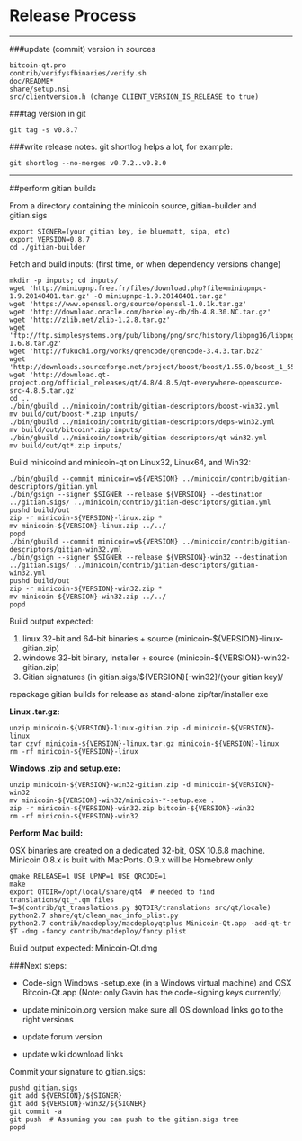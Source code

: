 Release Process
====================

* * *

###update (commit) version in sources


	bitcoin-qt.pro
	contrib/verifysfbinaries/verify.sh
	doc/README*
	share/setup.nsi
	src/clientversion.h (change CLIENT_VERSION_IS_RELEASE to true)

###tag version in git

	git tag -s v0.8.7

###write release notes. git shortlog helps a lot, for example:

	git shortlog --no-merges v0.7.2..v0.8.0

* * *

##perform gitian builds

 From a directory containing the minicoin source, gitian-builder and gitian.sigs
  
	export SIGNER=(your gitian key, ie bluematt, sipa, etc)
	export VERSION=0.8.7
	cd ./gitian-builder

 Fetch and build inputs: (first time, or when dependency versions change)

	mkdir -p inputs; cd inputs/
	wget 'http://miniupnp.free.fr/files/download.php?file=miniupnpc-1.9.20140401.tar.gz' -O miniupnpc-1.9.20140401.tar.gz'
	wget 'https://www.openssl.org/source/openssl-1.0.1k.tar.gz'
	wget 'http://download.oracle.com/berkeley-db/db-4.8.30.NC.tar.gz'
	wget 'http://zlib.net/zlib-1.2.8.tar.gz'
	wget 'ftp://ftp.simplesystems.org/pub/libpng/png/src/history/libpng16/libpng-1.6.8.tar.gz'
	wget 'http://fukuchi.org/works/qrencode/qrencode-3.4.3.tar.bz2'
	wget 'http://downloads.sourceforge.net/project/boost/boost/1.55.0/boost_1_55_0.tar.bz2'
	wget 'http://download.qt-project.org/official_releases/qt/4.8/4.8.5/qt-everywhere-opensource-src-4.8.5.tar.gz'
	cd ..
	./bin/gbuild ../minicoin/contrib/gitian-descriptors/boost-win32.yml
	mv build/out/boost-*.zip inputs/
	./bin/gbuild ../minicoin/contrib/gitian-descriptors/deps-win32.yml
	mv build/out/bitcoin*.zip inputs/
	./bin/gbuild ../minicoin/contrib/gitian-descriptors/qt-win32.yml
	mv build/out/qt*.zip inputs/

 Build minicoind and minicoin-qt on Linux32, Linux64, and Win32:
  
	./bin/gbuild --commit minicoin=v${VERSION} ../minicoin/contrib/gitian-descriptors/gitian.yml
	./bin/gsign --signer $SIGNER --release ${VERSION} --destination ../gitian.sigs/ ../minicoin/contrib/gitian-descriptors/gitian.yml
	pushd build/out
	zip -r minicoin-${VERSION}-linux.zip *
	mv minicoin-${VERSION}-linux.zip ../../
	popd
	./bin/gbuild --commit minicoin=v${VERSION} ../minicoin/contrib/gitian-descriptors/gitian-win32.yml
	./bin/gsign --signer $SIGNER --release ${VERSION}-win32 --destination ../gitian.sigs/ ../minicoin/contrib/gitian-descriptors/gitian-win32.yml
	pushd build/out
	zip -r minicoin-${VERSION}-win32.zip *
	mv minicoin-${VERSION}-win32.zip ../../
	popd

  Build output expected:

  1. linux 32-bit and 64-bit binaries + source (minicoin-${VERSION}-linux-gitian.zip)
  2. windows 32-bit binary, installer + source (minicoin-${VERSION}-win32-gitian.zip)
  3. Gitian signatures (in gitian.sigs/${VERSION}[-win32]/(your gitian key)/

repackage gitian builds for release as stand-alone zip/tar/installer exe

**Linux .tar.gz:**

	unzip minicoin-${VERSION}-linux-gitian.zip -d minicoin-${VERSION}-linux
	tar czvf minicoin-${VERSION}-linux.tar.gz minicoin-${VERSION}-linux
	rm -rf minicoin-${VERSION}-linux

**Windows .zip and setup.exe:**

	unzip minicoin-${VERSION}-win32-gitian.zip -d minicoin-${VERSION}-win32
	mv minicoin-${VERSION}-win32/minicoin-*-setup.exe .
	zip -r minicoin-${VERSION}-win32.zip bitcoin-${VERSION}-win32
	rm -rf minicoin-${VERSION}-win32

**Perform Mac build:**

  OSX binaries are created on a dedicated 32-bit, OSX 10.6.8 machine.
  Minicoin 0.8.x is built with MacPorts.  0.9.x will be Homebrew only.

	qmake RELEASE=1 USE_UPNP=1 USE_QRCODE=1
	make
	export QTDIR=/opt/local/share/qt4  # needed to find translations/qt_*.qm files
	T=$(contrib/qt_translations.py $QTDIR/translations src/qt/locale)
	python2.7 share/qt/clean_mac_info_plist.py
	python2.7 contrib/macdeploy/macdeployqtplus Minicoin-Qt.app -add-qt-tr $T -dmg -fancy contrib/macdeploy/fancy.plist

 Build output expected: Minicoin-Qt.dmg

###Next steps:

* Code-sign Windows -setup.exe (in a Windows virtual machine) and
  OSX Bitcoin-Qt.app (Note: only Gavin has the code-signing keys currently)

* update minicoin.org version
  make sure all OS download links go to the right versions

* update forum version

* update wiki download links

Commit your signature to gitian.sigs:

	pushd gitian.sigs
	git add ${VERSION}/${SIGNER}
	git add ${VERSION}-win32/${SIGNER}
	git commit -a
	git push  # Assuming you can push to the gitian.sigs tree
	popd

